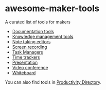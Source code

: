 # awesome-maker-tools

A curated list of tools for makers

- [Documentation tools](./documentaton-tools.md)
- [Knowledge management tools](./knowledge-management.md)
- [Note taking editors](./note-taking-editors.md)
- [Screen recording](./screen-recording.md)
- [Task Managers](./task-managers.md)
- [Time trackers](./time-trackers.md)
- [Presentation](./presentation.md)
- [Video conference](./video-conference.md)
- [Whiteboard](./whiteboard-tools.md)

You can also find tools in [Productivity Directory](https://productivity.directory/).
